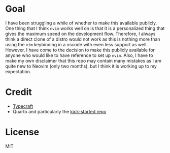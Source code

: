 # Goal

I have been struggling a while of whether to make this available publicly. One thing that I think `nvim` works well on is that it is a personalized thing that gives the maximum speed on the development flow. Therefore, I always think a direct clone of a distro would not work as this is nothing more than using the `vim` keybinding in a vscode with even less support as well. However, I have come to the decision to make this publicly available for anyone who would like to have reference to set up `nvim`. Also, I have to make my own disclaimer that this repo may contain many mistakes as I am quite new to Neovim (only two months), but I think it is working up to my expectation.

# Credit
- [Typecraft](https://www.youtube.com/@typecraft_dev)
- Quarto and particularly the [kick-started repo](https://github.com/jmbuhr/quarto-nvim-kickstarter)

# License
MIT
